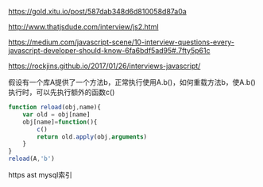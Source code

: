 https://gold.xitu.io/post/587dab348d6d810058d87a0a

http://www.thatjsdude.com/interview/js2.html

https://medium.com/javascript-scene/10-interview-questions-every-javascript-developer-should-know-6fa6bdf5ad95#.7fty5p61c

https://rockjins.github.io/2017/01/26/interviews-javascript/

假设有一个库A提供了一个方法b，正常执行使用A.b()，如何重载方法b，使A.b()执行时，可以先执行额外的函数c()

```js
function reload(obj,name){
    var old = obj[name]
    obj[name]=function(){
        c()
        return old.apply(obj,arguments)
    }
}
reload(A,'b')
```

https
ast
mysql索引